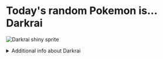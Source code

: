 # Today's random Pokemon is... Darkrai

![Darkrai shiny sprite](https://raw.githubusercontent.com/PokeAPI/sprites/master/sprites/pokemon/shiny/491.png)

<details>
<summary>Additional info about Darkrai</summary>

| srpite type | image |
|------|------|
| back_default | ![Darkrai back_default sprite](https://raw.githubusercontent.com/PokeAPI/sprites/master/sprites/pokemon/back/491.png) |
| back_shiny | ![Darkrai back_shiny sprite](https://raw.githubusercontent.com/PokeAPI/sprites/master/sprites/pokemon/back/shiny/491.png) |
| front_default | ![Darkrai front_default sprite](https://raw.githubusercontent.com/PokeAPI/sprites/master/sprites/pokemon/491.png) | </details>